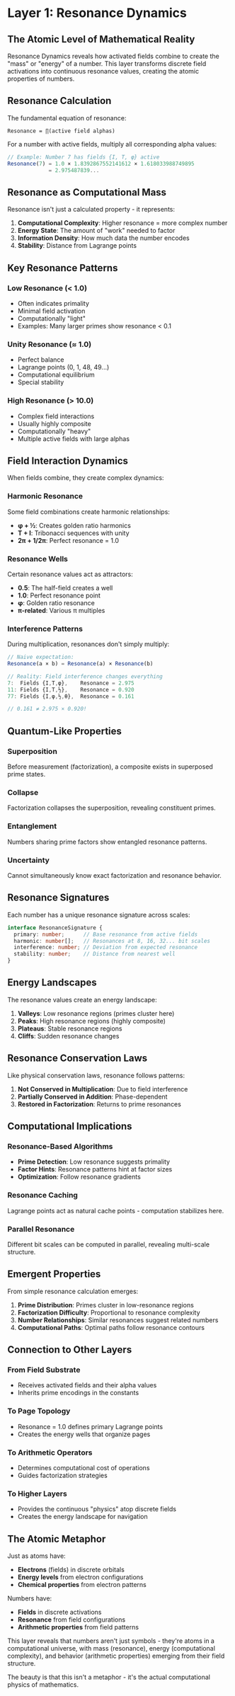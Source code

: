 # Layer 1: Resonance Dynamics

## The Atomic Level of Mathematical Reality

Resonance Dynamics reveals how activated fields combine to create the "mass" or "energy" of a number. This layer transforms discrete field activations into continuous resonance values, creating the atomic properties of numbers.

## Resonance Calculation

The fundamental equation of resonance:

```
Resonance = ∏(active field alphas)
```

For a number with active fields, multiply all corresponding alpha values:

```typescript
// Example: Number 7 has fields {I, T, φ} active
Resonance(7) = 1.0 × 1.8392867552141612 × 1.618033988749895
             = 2.975487839...
```

## Resonance as Computational Mass

Resonance isn't just a calculated property - it represents:

1. **Computational Complexity**: Higher resonance = more complex number
2. **Energy State**: The amount of "work" needed to factor
3. **Information Density**: How much data the number encodes
4. **Stability**: Distance from Lagrange points

## Key Resonance Patterns

### Low Resonance (< 1.0)
- Often indicates primality
- Minimal field activation
- Computationally "light"
- Examples: Many larger primes show resonance < 0.1

### Unity Resonance (≈ 1.0)
- Perfect balance
- Lagrange points (0, 1, 48, 49...)
- Computational equilibrium
- Special stability

### High Resonance (> 10.0)
- Complex field interactions
- Usually highly composite
- Computationally "heavy"
- Multiple active fields with large alphas

## Field Interaction Dynamics

When fields combine, they create complex dynamics:

### Harmonic Resonance
Some field combinations create harmonic relationships:
- **φ + ½**: Creates golden ratio harmonics
- **T + I**: Tribonacci sequences with unity
- **2π + 1/2π**: Perfect resonance = 1.0

### Resonance Wells
Certain resonance values act as attractors:
- **0.5**: The half-field creates a well
- **1.0**: Perfect resonance point
- **φ**: Golden ratio resonance
- **π-related**: Various π multiples

### Interference Patterns

During multiplication, resonances don't simply multiply:

```typescript
// Naive expectation:
Resonance(a × b) = Resonance(a) × Resonance(b)

// Reality: Field interference changes everything
7:  Fields {I,T,φ},    Resonance = 2.975
11: Fields {I,T,½},    Resonance = 0.920
77: Fields {I,φ,½,θ},  Resonance = 0.161

// 0.161 ≠ 2.975 × 0.920!
```

## Quantum-Like Properties

### Superposition
Before measurement (factorization), a composite exists in superposed prime states.

### Collapse
Factorization collapses the superposition, revealing constituent primes.

### Entanglement
Numbers sharing prime factors show entangled resonance patterns.

### Uncertainty
Cannot simultaneously know exact factorization and resonance behavior.

## Resonance Signatures

Each number has a unique resonance signature across scales:

```typescript
interface ResonanceSignature {
  primary: number;      // Base resonance from active fields
  harmonic: number[];   // Resonances at 8, 16, 32... bit scales  
  interference: number; // Deviation from expected resonance
  stability: number;    // Distance from nearest well
}
```

## Energy Landscapes

The resonance values create an energy landscape:

1. **Valleys**: Low resonance regions (primes cluster here)
2. **Peaks**: High resonance regions (highly composite)
3. **Plateaus**: Stable resonance regions
4. **Cliffs**: Sudden resonance changes

## Resonance Conservation Laws

Like physical conservation laws, resonance follows patterns:

1. **Not Conserved in Multiplication**: Due to field interference
2. **Partially Conserved in Addition**: Phase-dependent
3. **Restored in Factorization**: Returns to prime resonances

## Computational Implications

### Resonance-Based Algorithms
- **Prime Detection**: Low resonance suggests primality
- **Factor Hints**: Resonance patterns hint at factor sizes
- **Optimization**: Follow resonance gradients

### Resonance Caching
Lagrange points act as natural cache points - computation stabilizes here.

### Parallel Resonance
Different bit scales can be computed in parallel, revealing multi-scale structure.

## Emergent Properties

From simple resonance calculation emerges:

1. **Prime Distribution**: Primes cluster in low-resonance regions
2. **Factorization Difficulty**: Proportional to resonance complexity
3. **Number Relationships**: Similar resonances suggest related numbers
4. **Computational Paths**: Optimal paths follow resonance contours

## Connection to Other Layers

### From Field Substrate
- Receives activated fields and their alpha values
- Inherits prime encodings in the constants

### To Page Topology
- Resonance = 1.0 defines primary Lagrange points
- Creates the energy wells that organize pages

### To Arithmetic Operators
- Determines computational cost of operations
- Guides factorization strategies

### To Higher Layers
- Provides the continuous "physics" atop discrete fields
- Creates the energy landscape for navigation

## The Atomic Metaphor

Just as atoms have:
- **Electrons** (fields) in discrete orbitals
- **Energy levels** from electron configurations
- **Chemical properties** from electron patterns

Numbers have:
- **Fields** in discrete activations
- **Resonance** from field configurations
- **Arithmetic properties** from field patterns

This layer reveals that numbers aren't just symbols - they're atoms in a computational universe, with mass (resonance), energy (computational complexity), and behavior (arithmetic properties) emerging from their field structure.

The beauty is that this isn't a metaphor - it's the actual computational physics of mathematics.